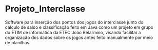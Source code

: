 # Projeto_Interclasse
Software para inserção dos pontos dos jogos do interclasse junto do cálculo de saldo e classificação feito 
em Java como um projeto em grupo do ETIM de informática da ETEC João Belarmino, visando facilitar a organização 
dos dados sobre os jogos antes feito manualmente por meio de planilhas.
